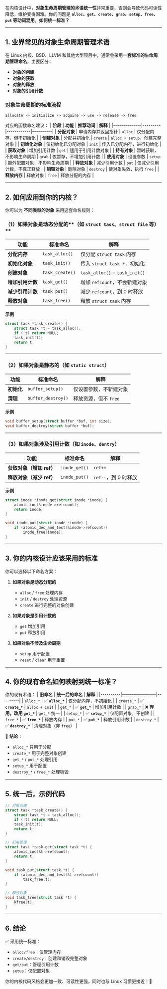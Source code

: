 在内核设计中，**对象生命周期管理的术语统一性**非常重要，否则会导致代码可读性降低，维护变得困难。你的问题是 **`alloc`、`get`、`create`、`grab`、`setup`、`free`、`put` 等动词混用，如何统一标准？**

---

## **1. 业界常见的对象生命周期管理术语**
在 Linux 内核、BSD、LLVM 和其他大型项目中，通常会采用**一套标准的生命周期管理命名**，主要区分：
- **对象的创建**
- **对象的获取**
- **对象的释放**
- **对象的引用计数**

### **对象生命周期的标准流程**
```
allocate -> initialize -> acquire -> use -> release -> free
```
对应的函数命名建议：
| **阶段**       | **功能** | **推荐动词**  | **解释** |
|--------------|---------|------------|----------|
| **分配对象** | 申请内存并返回指针 | `alloc`  | 仅分配内存，但不初始化 |
| **创建对象** | 分配并初始化 | `create` | `alloc + setup`，创建完整对象 |
| **初始化对象** | 仅初始化已分配对象 | `init`   | 传入已分配内存，进行初始化 |
| **获取对象** | 增加引用计数 | `get`    | 适用于引用计数对象 |
| **持有对象** | 暂时获取，不影响生命周期 | `grab`   | 仅暂存，不增加引用计数 |
| **使用对象** | 设置参数 | `setup`  | 额外配置对象，不影响生命周期 |
| **释放对象** | 减少引用计数 | `put`    | 仅减少引用计数，不真正释放 |
| **销毁对象** | 删除对象 | `destroy` | 使对象失效，执行 `free` |
| **释放内存** | 释放对象 | `free`    | 释放分配的内存 |

---

## **2. 如何应用到你的内核？**
你可以为 **不同类型的对象** 采用这套命名规则：

### **（1）如果对象是**动态分配的**（如 `struct task`、`struct file` 等）**
| **功能** | **标准命名** | **解释** |
|---------|-----------|---------|
| **分配内存** | `task_alloc()` | 仅分配 `struct task` 内存 |
| **初始化对象** | `task_init()` | 传入 `struct task *`，初始化 |
| **创建对象** | `task_create()` | `task_alloc()` + `task_init()` |
| **增加引用计数** | `task_get()` | 增加 `refcount`，不会新建对象 |
| **减少引用计数** | `task_put()` | 减少 `refcount`，到 0 时释放 |
| **释放对象** | `task_free()` | 释放 `struct task` 内存 |

**示例**
```c
struct task *task_create() {
    struct task *t = task_alloc();
    if (!t) return NULL;
    task_init(t);
    return t;
}
```

---

### **（2）如果对象是静态的（如 `static struct`）**
| **功能** | **标准命名** | **解释** |
|---------|-----------|---------|
| **初始化** | `buffer_setup()` | 仅设置参数，不新建对象 |
| **清理** | `buffer_destroy()` | 释放资源，但不 `free` |

**示例**
```c
void buffer_setup(struct buffer *buf, int size);
void buffer_destroy(struct buffer *buf);
```

---

### **（3）如果对象涉及引用计数（如 `inode`、`dentry`）**
| **功能** | **标准命名** | **解释** |
|---------|-----------|---------|
| **获取对象（增加 ref）** | `inode_get()` | `ref++` |
| **释放对象（减少 ref）** | `inode_put()` | `ref--`，到 0 时释放 |

**示例**
```c
struct inode *inode_get(struct inode *inode) {
    atomic_inc(&inode->refcount);
    return inode;
}

void inode_put(struct inode *inode) {
    if (atomic_dec_and_test(&inode->refcount))
        inode_free(inode);
}
```

---

## **3. 你的内核设计应该采用的标准**
你可以选择以下命名方案：
1. **如果对象是动态分配的**
   - `alloc` / `free` 处理内存
   - `init` / `destroy` 处理资源
   - `create` 进行完整的对象创建

2. **如果对象是引用计数的**
   - `get` 增加引用
   - `put` 释放引用

3. **如果对象不涉及生命周期**
   - `setup` 用于配置
   - `reset` / `clear` 用于重置

---

## **4. 你的现有命名如何映射到统一标准？**
你的现有术语：
| **旧命名** | **统一后的命名** | **解释** |
|----------|-----------------|---------|
| `alloc_*` | ✅ **`alloc_*`** | 仅分配内存，不初始化 |
| `create_*` | ✅ **`create_*`** | `alloc + init` |
| `get_*` | ✅ **`get_*`** | 增加引用计数 |
| `grab_*` | ❌ **弃用，改用 `get_*`** | `get_*` 统一 |
| `setup_*` | ✅ **`setup_*`** | 仅配置对象，不创建 |
| `free_*` | ✅ **`free_*`** | 释放内存 |
| `put_*` | ✅ **`put_*`** | 释放引用计数 |
| `destroy_*` | ✅ **`destroy_*`** | 清理对象（非 `free`） |

🔹 **结论**：
- `alloc_*` 只用于分配
- `create_*` 用于完整对象创建
- `get_*` / `put_*` 处理引用
- `setup_*` 用于配置
- `destroy_*` / `free_*` 处理销毁

---

## **5. 统一后，示例代码**
```c
// 对象创建
struct task *task_create() {
    struct task *t = task_alloc();
    if (!t) return NULL;
    task_init(t);
    return t;
}

// 引用管理
struct task *task_get(struct task *t) {
    atomic_inc(&t->refcount);
    return t;
}

void task_put(struct task *t) {
    if (atomic_dec_and_test(&t->refcount))
        task_free(t);
}

// 释放对象
void task_free(struct task *t) {
    kfree(t);
}
```

---

## **6. 结论**
✅ 采用统一标准：
- `alloc/free`：仅管理内存
- `create/destroy`：创建和销毁完整对象
- `get/put`：管理引用计数
- `setup`：仅配置对象

你的内核代码风格会更加一致、可读性更强，同时也与 Linux 习惯更接近！🚀